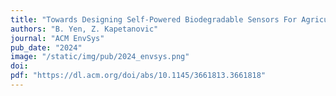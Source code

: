 ```yaml
---
title: "Towards Designing Self-Powered Biodegradable Sensors For Agricultural Applications"
authors: "B. Yen, Z. Kapetanovic"
journal: "ACM EnvSys"
pub_date: "2024"
image: "/static/img/pub/2024_envsys.png"
doi: 
pdf: "https://dl.acm.org/doi/abs/10.1145/3661813.3661818"
---
```

